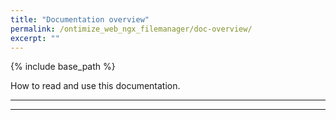 ```yaml
---
title: "Documentation overview"
permalink: /ontimize_web_ngx_filemanager/doc-overview/
excerpt: ""
---
```


{% include base_path %}

How to read and use this documentation.

---
<!-- This page describes Ontimize Web at a high level and assumes that the reader has knowledge of Angular. if you are new to Angular, we suggest you take a look at the [Angular documentation](https://angular.io/docs/ts/latest/){:target="_blank"} first.


## Sections

This documentation is divided into three sections:

| [Getting started]({{ base_path }}/example-overview/) | First contact with an Ontimize Web app. Run sample app code.   |
| [Guide]({{ base_path }}/structure/)                  | More extensive documentation covering Ontimize Web in depth. |
| [Customization]({{ base_path }}/theming/)            | How to customize the application.   |
 -->

---
